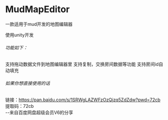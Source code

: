 # MudMapEditor
一款适用于mud开发的地图编辑器

使用unity开发

###### 功能如下：

支持拖动数据文件到地图编辑器里
支持复制，交换房间数据等功能
支持房间id自动填充



###### 如果你想直接使用的话

链接：https://pan.baidu.com/s/1SRWgLAZWFzOzQjzq5ZdZdw?pwd=72cb  
提取码：72cb  
--来自百度网盘超级会员V6的分享
